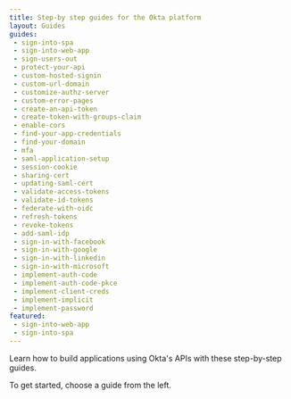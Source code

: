 ```yaml
---
title: Step-by step guides for the Okta platform
layout: Guides
guides:
 - sign-into-spa
 - sign-into-web-app
 - sign-users-out
 - protect-your-api
 - custom-hosted-signin
 - custom-url-domain
 - customize-authz-server
 - custom-error-pages
 - create-an-api-token
 - create-token-with-groups-claim
 - enable-cors
 - find-your-app-credentials
 - find-your-domain
 - mfa
 - saml-application-setup
 - session-cookie
 - sharing-cert
 - updating-saml-cert
 - validate-access-tokens
 - validate-id-tokens
 - federate-with-oidc
 - refresh-tokens
 - revoke-tokens
 - add-saml-idp
 - sign-in-with-facebook
 - sign-in-with-google
 - sign-in-with-linkedin
 - sign-in-with-microsoft
 - implement-auth-code
 - implement-auth-code-pkce
 - implement-client-creds
 - implement-implicit
 - implement-password
featured:
 - sign-into-web-app
 - sign-into-spa
---
```


Learn how to build applications using Okta's APIs with these step-by-step guides.

To get started, choose a guide from the left.
